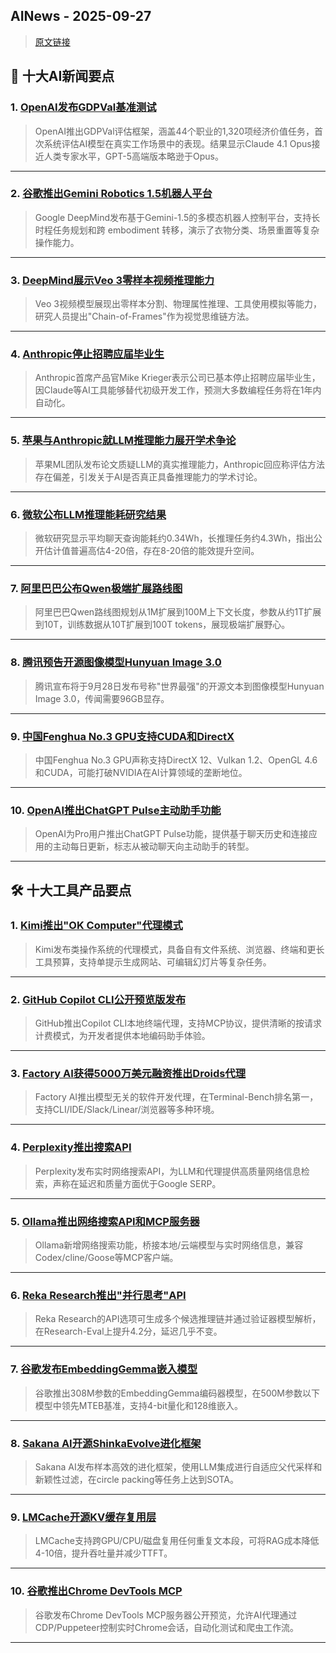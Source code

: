 ## AINews - 2025-09-27

> [原文链接](https://news.smol.ai/issues/25-09-25-gdpval/)

## 📰 十大AI新闻要点

### 1. [OpenAI发布GDPVal基准测试](https://openai.com/index/gdpval/)
> OpenAI推出GDPVal评估框架，涵盖44个职业的1,320项经济价值任务，首次系统评估AI模型在真实工作场景中的表现。结果显示Claude 4.1 Opus接近人类专家水平，GPT-5高端版本略逊于Opus。

---

### 2. [谷歌推出Gemini Robotics 1.5机器人平台](https://deepmind.google/models/gemini-robotics/)
> Google DeepMind发布基于Gemini-1.5的多模态机器人控制平台，支持长时程任务规划和跨 embodiment 转移，演示了衣物分类、场景重置等复杂操作能力。

---

### 3. [DeepMind展示Veo 3零样本视频推理能力](https://video-zero-shot.github.io/)
> Veo 3视频模型展现出零样本分割、物理属性推理、工具使用模拟等能力，研究人员提出"Chain-of-Frames"作为视觉思维链方法。

---

### 4. [Anthropic停止招聘应届毕业生](https://www.finalroundai.com/blog/anthropic-cpo-mike-krieger-on-ai-replacing-entry-level-jobs)
> Anthropic首席产品官Mike Krieger表示公司已基本停止招聘应届毕业生，因Claude等AI工具能够替代初级开发工作，预测大多数编程任务将在1年内自动化。

---

### 5. [苹果与Anthropic就LLM推理能力展开学术争论](https://machinelearning.apple.com/research/illusion-of-thinking)
> 苹果ML团队发布论文质疑LLM的真实推理能力，Anthropic回应称评估方法存在偏差，引发关于AI是否真正具备推理能力的学术讨论。

---

### 6. [微软公布LLM推理能耗研究结果](https://twitter.com/arankomatsuzaki/status/1971059016878240241)
> 微软研究显示平均聊天查询能耗约0.34Wh，长推理任务约4.3Wh，指出公开估计值普遍高估4-20倍，存在8-20倍的能效提升空间。

---

### 7. [阿里巴巴公布Qwen极端扩展路线图](https://www.reddit.com/r/LocalLLaMA/comments/1nq182d/alibaba_just_unveiled_their_qwen_roadmap_the/)
> 阿里巴巴Qwen路线图规划从1M扩展到100M上下文长度，参数从约1T扩展到10T，训练数据从10T扩展到100T tokens，展现极端扩展野心。

---

### 8. [腾讯预告开源图像模型Hunyuan Image 3.0](https://www.reddit.com/r/LocalLLaMA/comments/1nqaiaz/tencent_is_teasing_the_worlds_most_powerful/)
> 腾讯宣布将于9月28日发布号称"世界最强"的开源文本到图像模型Hunyuan Image 3.0，传闻需要96GB显存。

---

### 9. [中国Fenghua No.3 GPU支持CUDA和DirectX](https://www.reddit.com/r/LocalLLaMA/comments/1nq1ia2/china_already_started_making_cuda_and_directx/)
> 中国Fenghua No.3 GPU声称支持DirectX 12、Vulkan 1.2、OpenGL 4.6和CUDA，可能打破NVIDIA在AI计算领域的垄断地位。

---

### 10. [OpenAI推出ChatGPT Pulse主动助手功能](https://openai.com/index/introducing-chatgpt-pulse/)
> OpenAI为Pro用户推出ChatGPT Pulse功能，提供基于聊天历史和连接应用的主动每日更新，标志从被动聊天向主动助手的转型。

---

## 🛠️ 十大工具产品要点

### 1. [Kimi推出"OK Computer"代理模式](https://twitter.com/Kimi_Moonshot/status/1971078467560276160)
> Kimi发布类操作系统的代理模式，具备自有文件系统、浏览器、终端和更长工具预算，支持单提示生成网站、可编辑幻灯片等复杂任务。

---

### 2. [GitHub Copilot CLI公开预览版发布](https://twitter.com/github/status/1971295695853306059)
> GitHub推出Copilot CLI本地终端代理，支持MCP协议，提供清晰的按请求计费模式，为开发者提供本地编码助手体验。

---

### 3. [Factory AI获得5000万美元融资推出Droids代理](https://twitter.com/FactoryAI/status/1971271085653156054)
> Factory AI推出模型无关的软件开发代理，在Terminal-Bench排名第一，支持CLI/IDE/Slack/Linear/浏览器等多种环境。

---

### 4. [Perplexity推出搜索API](https://www.perplexity.ai/hub/blog/introducing-the-perplexity-search-api)
> Perplexity发布实时网络搜索API，为LLM和代理提供高质量网络信息检索，声称在延迟和质量方面优于Google SERP。

---

### 5. [Ollama推出网络搜索API和MCP服务器](https://twitter.com/ollama/status/1971085470785319349)
> Ollama新增网络搜索功能，桥接本地/云端模型与实时网络信息，兼容Codex/cline/Goose等MCP客户端。

---

### 6. [Reka Research推出"并行思考"API](https://twitter.com/RekaAILabs/status/1971241107322540194)
> Reka Research的API选项可生成多个候选推理链并通过验证器模型解析，在Research-Eval上提升4.2分，延迟几乎不变。

---

### 7. [谷歌发布EmbeddingGemma嵌入模型](https://twitter.com/arankomatsuzaki/status/1971041110446465251)
> 谷歌推出308M参数的EmbeddingGemma编码器模型，在500M参数以下模型中领先MTEB基准，支持4-bit量化和128维嵌入。

---

### 8. [Sakana AI开源ShinkaEvolve进化框架](https://twitter.com/SakanaAILabs/status/1971081557210489039)
> Sakana AI发布样本高效的进化框架，使用LLM集成进行自适应父代采样和新颖性过滤，在circle packing等任务上达到SOTA。

---

### 9. [LMCache开源KV缓存复用层](https://twitter.com/TheTuringPost/status/1971318599253098559)
> LMCache支持跨GPU/CPU/磁盘复用任何重复文本段，可将RAG成本降低4-10倍，提升吞吐量并减少TTFT。

---

### 10. [谷歌推出Chrome DevTools MCP](https://x.com/chromiumdev/status/1970505063064825994)
> 谷歌发布Chrome DevTools MCP服务器公开预览，允许AI代理通过CDP/Puppeteer控制实时Chrome会话，自动化测试和爬虫工作流。

---
